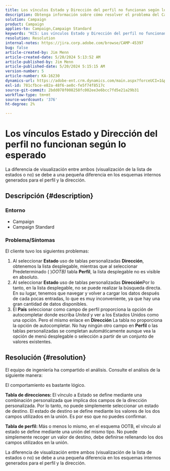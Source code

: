 ```yaml
---
title: Los vínculos Estado y Dirección del perfil no funcionan según lo esperado
description: Obtenga información sobre cómo resolver el problema del Campaign Standard en el que la lista desplegable no está visible al seleccionar Estado mediante la tabla personalizada Dirección.
solution: Campaign
product: Campaign
applies-to: Campaign,Campaign Standard
keywords: "KCS: Los vínculos Estado y Dirección del perfil no funcionan según lo esperado"
resolution: Resolution
internal-notes: https://jira.corp.adobe.com/browse/CAMP-45397
bug: false
article-created-by: Jim Menn
article-created-date: 5/20/2024 5:13:52 AM
article-published-by: Jim Menn
article-published-date: 5/20/2024 5:15:15 AM
version-number: 5
article-number: KA-16230
dynamics-url: https://adobe-ent.crm.dynamics.com/main.aspx?forceUCI=1&pagetype=entityrecord&etn=knowledgearticle&id=7cbb54ba-6716-ef11-9f8a-6045bd006268
exl-id: 781cfbce-e82a-48f6-ae0c-fe5f74f8517c
source-git-commit: 2bdd078f008258fc002ee3e6bcc7fd5e21a29b31
workflow-type: tm+mt
source-wordcount: '376'
ht-degree: 2%

---
```


# Los vínculos Estado y Dirección del perfil no funcionan según lo esperado


La diferencia de visualización entre ambos (visualización de la lista de estados o no) se debe a una pequeña diferencia en los esquemas internos generados para el perfil y la dirección.

## Descripción {#description}


### <b>Entorno</b>

- Campaign
- Campaign Standard


### <b>Problema/Síntomas</b>

El cliente tuvo los siguientes problemas:

1. Al seleccionar <b>Estado</b> uso de tablas personalizadas <b>Dirección</b>, obtenemos la lista desplegable, mientras que al seleccionar Predeterminado ( )*OOTB)* tabla <b>Perfil</b>, la lista desplegable no es visible en absoluto.
2. Al seleccionar <b>Estado</b> uso de tablas personalizadas <b>Dirección</b>Por lo tanto, en la lista desplegable, no se puede realizar la búsqueda directa. En su lugar, tenemos que navegar y volver a cargar los datos después de cada pocas entradas, lo que es muy inconveniente, ya que hay una gran cantidad de datos disponibles.
3. El <b>País</b> seleccionar como campo de perfil proporciona la opción de autocompletar donde escriba *United* y ver a los Estados Unidos como una opción. Pero el mismo enlace en <b>Dirección</b> La tabla no proporciona la opción de autocompletar. No hay ningún otro campo en <b>Perfil</b> o las tablas personalizadas se completan automáticamente aunque vea la opción de menú desplegable o selección a partir de un conjunto de valores existentes.



## Resolución {#resolution}


El equipo de ingeniería ha compartido el análisis. Consulte el análisis de la siguiente manera:

El comportamiento es bastante lógico.

<b>Tabla de direcciones: </b>El vínculo a Estado se define mediante una combinación personalizada que implica dos campos de la dirección personalizada. Por lo tanto, no puede simplemente seleccionar un estado de destino.
El estado de destino se define mediante los valores de los dos campos utilizados en la unión. Es por eso que no puedes confirmar.

<b>Tabla de perfil: </b>Más o menos lo mismo, en el esquema OOTB, el vínculo al estado se define mediante una unión del mismo tipo. No puede simplemente recoger un valor de destino, debe definirse rellenando los dos campos utilizados en la unión.

La diferencia de visualización entre ambos (visualización de la lista de estados o no) se debe a una pequeña diferencia en los esquemas internos generados para el perfil y la dirección.

